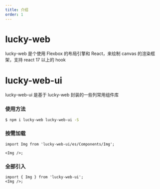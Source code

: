 ```yaml
---
title: 介绍
order: 1
---
```


# lucky-web

lucky-web 是个使用 Flexbox 的布局引擎和 React，来绘制 canvas 的渲染框架，支持 react 17 以上的 hook

# lucky-web-ui

lucky-web-ui 是基于 lucky-web 封装的一些列常用组件库

### 使用方法

```bash
$ npm i lucky-web lucky-web-ui -S
```

### 按需加载

```tsx | pure
import Img from 'lucky-web-ui/es/Components/Img';

<Img />;
```

### 全部引入

```tsx | pure
import { Img } from 'lucky-web-ui';
<Img />;
```
